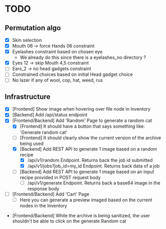 # TODO

## Permutation algo

- [x] Skin selection
- [x] Mouth 06 -> force Hands 06 constraint
- [x] Eyelashes constraint based on chosen eye
  - We already do this since there is a eyelashes_no directory ?
- [x] Eyes 12 -> skip Mouth 4,5 constraint
- [ ] Ears_2 -> no head gadgets constraint
- [ ] Constrained choices based on initial Head gadget choice
- [ ] No lazer if any of wool, cop, hat, weed, rus

## Infrastructure

- [x] [Frontend] Show image when hovering over file node in Inventory
- [x] [Backend] Add /api/status endpoint
- [x] [Frontend/Backend] Add 'Random' Page to generate a random cat
  - [x] [Frontend] It should have a button that says something like: 'Generate random cat'
  - [ ] [Frontend] It should clearly show the current version of the archive being used
  - [x] [Backend] Add REST API to generate 1 image based on a random recipe
    - [x] /api/v1/random Endpoint. Returns back the job id submitted
    - [x] /api/v1/jobs?job_id=my_id Endpoint. Returns back data of a job
  - [ ] [Backend] Add REST API to generate 1 image based on an input recipe provided in POST request body
    - [ ] /api/v1/generate Endpoint. Returns back a base64 image in the response body
- [ ] [Frontend/Backend] Add 'Cart' Page
  - [ ] Here you can generate a preview imaged based on the current nodes in the Inventory

- [Frontend/Backend] While the archive is being sanitized, the user shouldn't be able to click on the generate Random cat
